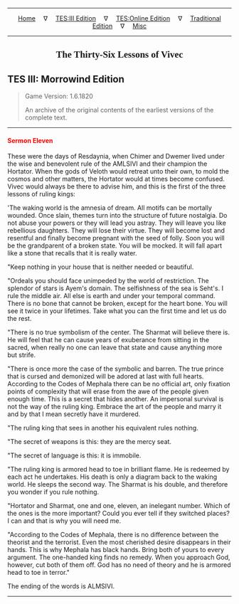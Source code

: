 
---

<!-- Jekyll Page Links -->

<center>
<a href="../../../../index.html">Home</a>
&emsp;&nabla;&emsp;
<a href="../../../index-tes3.html">TES:III Edition</a>
&emsp;&nabla;&emsp;
<a href="../../../index-teso.html">TES:Online Edition</a>
&emsp;&nabla;&emsp;
<a href="../../../index-traditional.html">Traditional Edition</a>
&emsp;&nabla;&emsp;
<a href="../../../index-misc.html">Misc</a>
</center>

<!-- Markdown Body Below: -->

---

<center>
<h2><span style="font-family:Georgia">The Thirty-Six Lessons of Vivec</span></h2>
</center>

## TES III: Morrowind Edition

> Game Version: 1.6.1820
>
> An archive of the original contents of the earliest versions of the complete text.

---

#### <span style="color:red">Sermon Eleven</span>

These were the days of Resdaynia, when Chimer and Dwemer lived under the wise and benevolent rule of the AMLSIVI and their champion the Hortator. When the gods of Veloth would retreat unto their own, to mold the cosmos and other matters, the Hortator would at times become confused. Vivec would always be there to advise him, and this is the first of the three lessons of ruling kings:

'The waking world is the amnesia of dream. All motifs can be mortally wounded. Once slain, themes turn into the structure of future nostalgia. Do not abuse your powers or they will lead you astray. They will leave you like rebellious daughters. They will lose their virtue. They will become lost and resentful and finally become pregnant with the seed of folly. Soon you will be the grandparent of a broken state. You will be mocked. It will fall apart like a stone that recalls that it is really water.

"Keep nothing in your house that is neither needed or beautiful.

"Ordeals you should face unimpeded by the world of restriction. The splendor of stars is Ayem's domain. The selfishness of the sea is Seht's. I rule the middle air. All else is earth and under your temporal command. There is no bone that cannot be broken, except for the heart bone. You will see it twice in your lifetimes. Take what you can the first time and let us do the rest.

"There is no true symbolism of the center. The Sharmat will believe there is. He will feel that he can cause years of exuberance from sitting in the sacred, when really no one can leave that state and cause anything more but strife.

"There is once more the case of the symbolic and barren. The true prince that is cursed and demonized will be adored at last with full hearts. According to the Codes of Mephala there can be no official art, only fixation points of complexity that will erase from the awe of the people given enough time. This is a secret that hides another. An impersonal survival is not the way of the ruling king. Embrace the art of the people and marry it and by that I mean secretly have it murdered.

"The ruling king that sees in another his equivalent rules nothing.

"The secret of weapons is this: they are the mercy seat.

"The secret of language is this: it is immobile.

"The ruling king is armored head to toe in brilliant flame. He is redeemed by each act he undertakes. His death is only a diagram back to the waking world. He sleeps the second way. The Sharmat is his double, and therefore you wonder if you rule nothing.

"Hortator and Sharmat, one and one, eleven, an inelegant number. Which of the ones is the more important? Could you ever tell if they switched places? I can and that is why you will need me.

"According to the Codes of Mephala, there is no difference between the theorist and the terrorist. Even the most cherished desire disappears in their hands. This is why Mephala has black hands. Bring both of yours to every argument. The one-handed king finds no remedy. When you approach God, however, cut both of them off. God has no need of theory and he is armored head to toe in terror."

The ending of the words is ALMSIVI.

---
